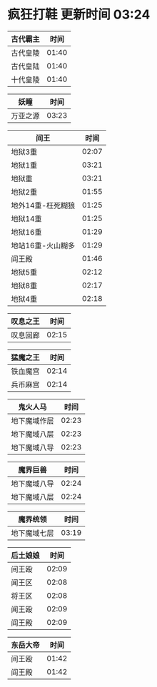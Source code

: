 # 疯狂打鞋 更新时间 03:24

| 古代霸主   | 时间    |
|--------|-------|
| 古代皇陵 | 01:40 |
| 古代皇陆 | 01:40 |
| 十代皇陵 | 01:40 |

| 妖瞳   | 时间    |
|--------|-------|
| 万亚之源 | 03:23 |

| 间王   | 时间    |
|--------|-------|
| 地狱3重 | 02:07 |
| 地狱1重 | 03:21 |
| 地狱重 | 03:21 |
| 地狱2重 | 01:55 |
| 地外14重-枉死糊狼 | 01:25 |
| 地狱14重 | 01:25 |
| 地狱16重 | 01:29 |
| 地站16重-火山糊多 | 01:29 |
| 阎王殿 | 01:46 |
| 地狱5重 | 02:12 |
| 地狱8重 | 02:17 |
| 地狱4重 | 02:18 |

| 叹息之王   | 时间    |
|--------|-------|
| 叹息回廊 | 02:15 |

| 猛魔之王   | 时间    |
|--------|-------|
| 铁血魔宫 | 02:14 |
| 兵币麻宫 | 02:14 |

| 鬼火人马   | 时间    |
|--------|-------|
| 地下魔域作层 | 02:23 |
| 地下魔域八层 | 02:23 |
| 地下魔域八导 | 02:23 |

| 魔界巨兽   | 时间    |
|--------|-------|
| 地下魔域八导 | 02:24 |
| 地下魔域八层 | 02:24 |

| 魔界统领   | 时间    |
|--------|-------|
| 地下魔域七层 | 03:19 |

| 后土娘娘   | 时间    |
|--------|-------|
| 间王殴 | 02:09 |
| 闻王区 | 02:08 |
| 将王区 | 02:08 |
| 闻王殴 | 02:09 |
| 阎王殿 | 02:09 |

| 东岳大帝   | 时间    |
|--------|-------|
| 间王殴 | 01:42 |
| 阎王殿 | 01:42 |